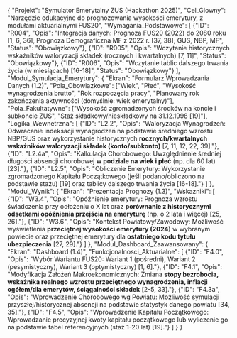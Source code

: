 {
  "Projekt": "Symulator Emerytalny ZUS (Hackathon 2025)",
  "Cel_Glowny": "Narzędzie edukacyjne do prognozowania wysokości emerytury, z modułami aktuarialnymi FUS20",
  "Wymagania_Podstawowe": [
    {"ID": "R004", "Opis": "Integracja danych: Prognoza FUS20 (2022) do 2080 roku [1, 6, 36], Prognoza Demograficzna MF z 2022 r. [37, 38], GUS, NBP, MF", "Status": "Obowiązkowy"},
    {"ID": "R005", "Opis": "Wczytanie historycznych wskaźników waloryzacji składek (rocznych i kwartalnych) [7, 11]", "Status": "Obowiązkowy"},
    {"ID": "R006", "Opis": "Wczytanie tablic dalszego trwania życia (w miesiącach) [16-18]", "Status": "Obowiązkowy"}
  ],
  "Modul_Symulacja_Emerytury": {
    "Ekran": "Formularz Wprowadzania Danych (1.2)",
    "Pola_Obowiazkowe": ["Wiek", "Płeć", "Wysokość wynagrodzenia brutto", "Rok rozpoczęcia pracy", "Planowany rok zakończenia aktywności (domyślnie: wiek emerytalny)"],
    "Pola_Fakultatywne": ["Wysokość zgromadzonych środków na koncie i subkoncie ZUS", "Staż składkowy/nieskładkowy na 31.12.1998 [19]"],
    "Logika_Wewnetrzna": [
      {"ID": "L2.2", "Opis": "Waloryzacja Wynagrodzeń: Odwracanie indeksacji wynagrodzeń na podstawie średniego wzrostu NBP/GUS oraz wykorzystanie historycznych **rocznych/kwartalnych wskaźników waloryzacji składek (konto/subkonto)** [7, 11, 12, 22, 39]."},
      {"ID": "L2.4a", "Opis": "Kalkulacja Chorobowego: Uwzględnienie średniej długości absencji chorobowej **w podziale na wiek i płeć** (np. dla 60 lat) [23]."},
      {"ID": "L2.5", "Opis": "Obliczenie Emerytury: Wykorzystanie zgromadzonego Kapitału Początkowego (jeśli podano/obliczono na podstawie stażu) [19] oraz tablicy dalszego trwania życia [16-18]."}
    ]
  },
  "Modul_Wynik": {
    "Ekran": "Prezentacja Prognozy (1.3)",
    "Wskazniki": [
      {"ID": "W3.4", "Opis": "Opóźnienie emerytury: Prognoza wzrostu świadczenia przy odłożeniu o X lat oraz **porównanie z historycznymi odsetkami opóźnienia przejścia na emeryturę** (np. o 2 lata i więcej) [25, 26]."},
      {"ID": "W3.6", "Opis": "Kontekst Powiatowy/Zawodowy: Możliwość wyświetlenia **przeciętnej wysokości emerytury (2024)** w wybranym powiecie oraz przeciętnej emerytury dla **ostatniego kodu tytułu ubezpieczenia** [27, 29]."}
    ]
  },
  "Modul_Dashboard_Zaawansowany": {
    "Ekran": "Dashboard (1.4)",
    "Funkcjonalnosci_Aktuarialne": [
      {"ID": "F4.0", "Opis": "Wybór Wariantu FUS20: Wariant 1 (pośredni), Wariant 2 (pesymistyczny), Wariant 3 (optymistyczny) [1, 6]."},
      {"ID": "F4.1", "Opis": "Modyfikacja Założeń Makroekonomicznych: Zmiana **stopy bezrobocia, wskaźnika realnego wzrostu przeciętnego wynagrodzenia, inflacji ogółem/dla emerytów, ściągalności składek** [2-5, 33]."},
      {"ID": "F4.3a", "Opis": "Wprowadzenie Chorobowego wg Powiatu: Możliwość symulacji przyszłej/historycznej absencji na podstawie statystyk danego powiatu [34, 35]."},
      {"ID": "F4.5", "Opis": "Wprowadzenie Kapitału Początkowego: Wprowadzanie precyzyjnej kwoty kapitału początkowego lub wyliczenie go na podstawie tabel referencyjnych (staż 1-20 lat) [19]."}
    ]
  }
}